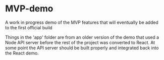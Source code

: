# MVP-demo
A work in progress demo of the MVP features that will eventually be added to the first official build

Things in the 'app' folder are from an older version of the demo that used a Node API server before the rest of the project was converted to React. At some point the API server should be built properly and integrated back into the React demo.